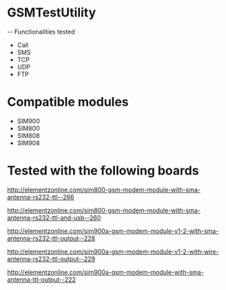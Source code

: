 # GSMTestUtility 

-- Functionalities tested
* Call
* SMS
* TCP
* UDP
* FTP

# Compatible modules

* SIM900
* SIM800
* SIM808
* SIM908

# Tested with the following boards

http://elementzonline.com/sim800-gsm-modem-module-with-sma-antenna-rs232-ttl--266

http://elementzonline.com/sim800-gsm-modem-module-with-sma-antenna-rs232-ttl-and-usb--260

http://elementzonline.com/sim900a-gsm-modem-module-v1-2-with-sma-antenna-rs232-ttl-output--228

http://elementzonline.com/sim900a-gsm-modem-module-v1-2-with-wire-antenna-rs232-ttl-output--229

http://elementzonline.com/sim900a-gsm-modem-module-with-sma-antenna-ttl-output--222

